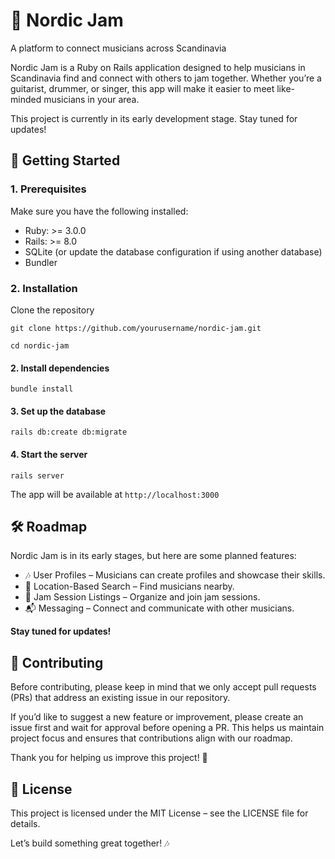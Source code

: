 # 🎸 Nordic Jam

A platform to connect musicians across Scandinavia

Nordic Jam is a Ruby on Rails application designed to help musicians in Scandinavia find and connect with others to jam together. Whether you’re a guitarist, drummer, or singer, this app will make it easier to meet like-minded musicians in your area.

This project is currently in its early development stage. Stay tuned for updates!

## 🚀 Getting Started

### 1. Prerequisites

Make sure you have the following installed:

  - Ruby: >= 3.0.0
  - Rails: >= 8.0
  - SQLite (or update the database configuration if using another database)
  - Bundler

### 2. Installation

Clone the repository

```` shell
git clone https://github.com/yourusername/nordic-jam.git

cd nordic-jam
````

#### 2.	Install dependencies

````shell
bundle install
````


#### 3.	Set up the database

````shell
rails db:create db:migrate
````


#### 4.	Start the server

````shell
rails server
````

The app will be available at `http://localhost:3000`

## 🛠 Roadmap

Nordic Jam is in its early stages, but here are some planned features:

  - 🎶 User Profiles – Musicians can create profiles and showcase their skills.
  - 📍 Location-Based Search – Find musicians nearby.
  - 🎤 Jam Session Listings – Organize and join jam sessions.
  - 📬 Messaging – Connect and communicate with other musicians.

**Stay tuned for updates!**

## 📝 Contributing

Before contributing, please keep in mind that we only accept pull requests (PRs) that address an existing issue in our repository.

If you’d like to suggest a new feature or improvement, please create an issue first and wait for approval before opening a PR. This helps us maintain project focus and ensures that contributions align with our roadmap.

Thank you for helping us improve this project! 🎉

## 📜 License

This project is licensed under the MIT License – see the LICENSE file for details.

Let’s build something great together! 🎶
